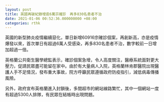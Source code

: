 ```yaml
---
layout: post
title: 英國再破紀錄增逾6萬宗確診　再多830名患者不治
date: 2021-01-06 00:52:36.000000000 +08:00
categories: rthk
---
```


英國的新型肺炎疫情繼續惡化，單日新增60916宗確診個案，再創新高，亦是疫情爆發以來，首次單日有超過6萬人受感染，再多830名患者不治，數字較前一日增加超過一倍。

英格蘭公共衛生醫學總監表示，確診個案急增，令人高度關注，醫療系統面對更大壓力，促請民眾盡可能留在家中。由於有大量病人入院，英格蘭林肯郡醫院出現醫護人手不足情況，發布重大事故，院方呼籲民眾遵循政府防疫指引，減低病毒傳播風險。

另外，政府宣布英格蘭進入封鎖後，多間超市的網站線路繁忙，其中一個網站一度有超過5300人排隊，有民眾在結帳時出現問題。
